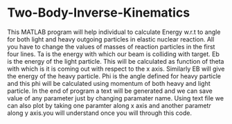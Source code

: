 # Two-Body-Inverse-Kinematics
This MATLAB program will help individual to calculate Energy w.r.t to angle for both light and heavy outgoing particles in elastic nuclear reaction.
All you have to change the values of masses of reaction particles in the first four lines. Ta is the energy with which our beam is colliding with target. 
Eb is the energy of the light particle. This will be calculated as function of theta with which is it is coming out with respect to the x axis.
Similarly EB will give the energy of the heavy particle.
Phi is the angle defined for heavy particle and this phi will be calculated using momentum of both heavy and light particle.
In the end of program a text will be generated and we can save value of any parameter just by changing paramater name.
Using text file we can also plot by taking one paramter along x axis and another parametr along y axis.you will understand once you will through this code.
